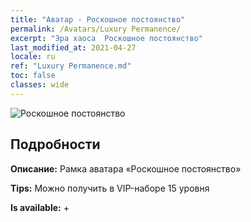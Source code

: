 ```yaml
---
title: "Аватар - Роскошное постоянство"
permalink: /Avatars/Luxury Permanence/
excerpt: "Эра хаоса  Роскошное постоянство"
last_modified_at: 2021-04-27
locale: ru
ref: "Luxury Permanence.md"
toc: false
classes: wide
---
```

 ![Роскошное постоянство](/images/a/avatarFrame_80.png)

## Подробности

 **Описание:** Рамка аватара «Роскошное постоянство» 

 **Tips:** Можно получить в VIP-наборе 15 уровня 

 **Is available:**  + 

